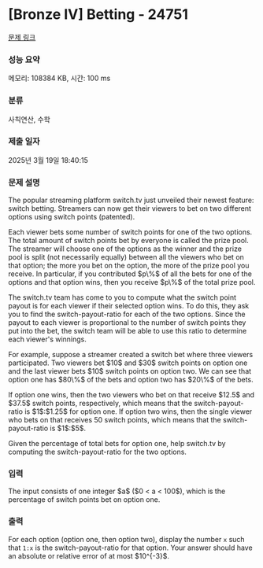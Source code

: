# [Bronze IV] Betting - 24751 

[문제 링크](https://www.acmicpc.net/problem/24751) 

### 성능 요약

메모리: 108384 KB, 시간: 100 ms

### 분류

사칙연산, 수학

### 제출 일자

2025년 3월 19일 18:40:15

### 문제 설명

<p>The popular streaming platform switch.tv just unveiled their newest feature: switch betting.  Streamers can now get their viewers to bet on two different options using switch points (patented).</p>

<p>Each viewer bets some number of switch points for one of the two options. The total amount of switch points bet by everyone is called the prize pool. The streamer will choose one of the options as the winner and the prize pool is split (not necessarily equally) between all the viewers who bet on that option; the more you bet on the option, the more of the prize pool you receive. In particular, if you contributed $p\%$ of all the bets for one of the options and that option wins, then you receive $p\%$ of the total prize pool.</p>

<p>The switch.tv team has come to you to compute what the switch point payout is for each viewer if their selected option wins. To do this, they ask you to find the switch-payout-ratio for each of the two options. Since the payout to each viewer is proportional to the number of switch points they put into the bet, the switch team will be able to use this ratio to determine each viewer's winnings.</p>

<p>For example, suppose a streamer created a switch bet where three viewers participated. Two viewers bet $10$ and $30$ switch points on option one and the last viewer bets $10$ switch points on option two. We can see that option one has $80\%$ of the bets and option two has $20\%$ of the bets.</p>

<p>If option one wins, then the two viewers who bet on that receive $12.5$ and $37.5$ switch points, respectively, which means that the switch-payout-ratio is $1$:$1.25$ for option one. If option two wins, then the single viewer who bets on that receives 50 switch points, which means that the switch-payout-ratio is $1$:$5$.</p>

<p>Given the percentage of total bets for option one, help switch.tv by computing the switch-payout-ratio for the two options.</p>

### 입력 

 <p>The input consists of one integer $a$ ($0 < a < 100$), which is the percentage of switch points bet on option one.</p>

### 출력 

 <p>For each option (option one, then option two), display the number <code>x</code> such that <code>1:x</code> is the switch-payout-ratio for that option. Your answer should have an absolute or relative error of at most $10^{-3}$.</p>

